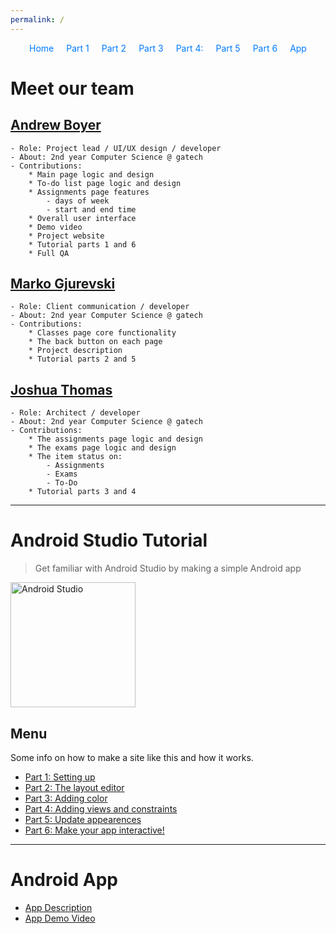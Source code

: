 ```yaml
---
permalink: /
---
```


<div style="margin-bottom: 20px;">
    <style>
        #navigation ul {
            list-style: none;
            padding: 0;
            margin: 0;
            display: flex;
            flex-direction: row;
            justify-content: center; /* Center the navigation */
        }
        #navigation ul li {
            margin: 0 10px; /* Add some space between the links */
        }
        #navigation ul li a {
            text-decoration: none; /* Optional: removes underline from links */
            color: #007bff; /* Optional: sets link color */
        }
    </style>
    <nav id="navigation">
        <ul>
            <li><a href="/Group-41">Home</a></li>
            <li><a href="docs/tutorial/1">Part 1</a></li>
            <li><a href="docs/tutorial/2">Part 2</a></li>
            <li><a href="docs/tutorial/3">Part 3</a></li>
            <li><a href="docs/tutorial/4">Part 4:</a></li>
            <li><a href="docs/tutorial/5">Part 5</a></li>
            <li><a href="docs/tutorial/6">Part 6</a></li>
            <li><a href="app">App</a></li>
        </ul>
    </nav>
</div>

# **Meet our team**
## [Andrew Boyer](https://www.asboyer.com)
    - Role: Project lead / UI/UX design / developer
    - About: 2nd year Computer Science @ gatech
    - Contributions:
        * Main page logic and design
        * To-do list page logic and design
        * Assignments page features
            - days of week
            - start and end time
        * Overall user interface
        * Demo video
        * Project website
        * Tutorial parts 1 and 6
        * Full QA

## [Marko Gjurevski](https://github.com/m-gjurevski-nano-ic)
    - Role: Client communication / developer
    - About: 2nd year Computer Science @ gatech
    - Contributions:
        * Classes page core functionality
        * The back button on each page
        * Project description
        * Tutorial parts 2 and 5

## [Joshua Thomas](https://github.com/jkthom)
    - Role: Architect / developer
    - About: 2nd year Computer Science @ gatech
    - Contributions:
        * The assignments page logic and design
        * The exams page logic and design
        * The item status on:
            - Assignments
            - Exams
            - To-Do
        * Tutorial parts 3 and 4

<hr>

# **Android Studio Tutorial**
> Get familiar with Android Studio by making a simple Android app

<div align="left">
    <a href="https://developer.android.com/studio">
        <img src="https://upload.wikimedia.org/wikipedia/commons/thumb/9/92/Android_Studio_Trademark.svg/2560px-Android_Studio_Trademark.svg.png" alt="Android Studio" width="200">
    </a>
</div>


## Menu

Some info on how to make a site like this and how it works.

- [Part 1: Setting up](tutorial/1.md) 
- [Part 2: The layout editor](tutorial/2.md) 
- [Part 3: Adding color](tutorial/3.md)
- [Part 4: Adding views and constraints](tutorial/4.md)
- [Part 5: Update appearences](tutorial/5.md)
- [Part 6: Make your app interactive!](tutorial/6.md)

<hr>

# **Android App**
- [App Description](app)
- [App Demo Video](https://youtu.be/X4y0fwzvXfQ)
